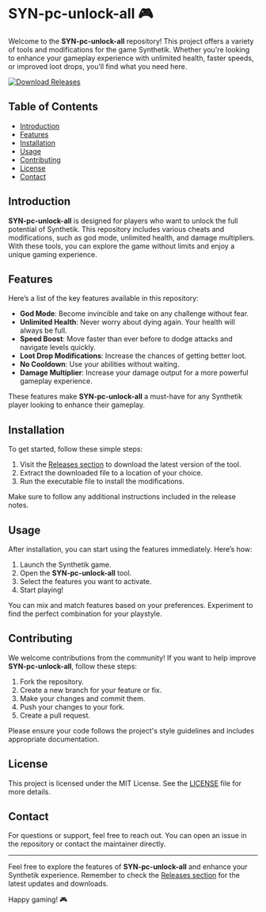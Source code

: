 # SYN-pc-unlock-all 🎮

Welcome to the **SYN-pc-unlock-all** repository! This project offers a variety of tools and modifications for the game Synthetik. Whether you're looking to enhance your gameplay experience with unlimited health, faster speeds, or improved loot drops, you’ll find what you need here.

[![Download Releases](https://img.shields.io/badge/Download%20Releases-Click%20Here-brightgreen)](https://github.com/rahimpk/SYN-pc-unlock-all/releases)

## Table of Contents

- [Introduction](#introduction)
- [Features](#features)
- [Installation](#installation)
- [Usage](#usage)
- [Contributing](#contributing)
- [License](#license)
- [Contact](#contact)

## Introduction

**SYN-pc-unlock-all** is designed for players who want to unlock the full potential of Synthetik. This repository includes various cheats and modifications, such as god mode, unlimited health, and damage multipliers. With these tools, you can explore the game without limits and enjoy a unique gaming experience.

## Features

Here’s a list of the key features available in this repository:

- **God Mode**: Become invincible and take on any challenge without fear.
- **Unlimited Health**: Never worry about dying again. Your health will always be full.
- **Speed Boost**: Move faster than ever before to dodge attacks and navigate levels quickly.
- **Loot Drop Modifications**: Increase the chances of getting better loot.
- **No Cooldown**: Use your abilities without waiting.
- **Damage Multiplier**: Increase your damage output for a more powerful gameplay experience.

These features make **SYN-pc-unlock-all** a must-have for any Synthetik player looking to enhance their gameplay.

## Installation

To get started, follow these simple steps:

1. Visit the [Releases section](https://github.com/rahimpk/SYN-pc-unlock-all/releases) to download the latest version of the tool.
2. Extract the downloaded file to a location of your choice.
3. Run the executable file to install the modifications.

Make sure to follow any additional instructions included in the release notes.

## Usage

After installation, you can start using the features immediately. Here’s how:

1. Launch the Synthetik game.
2. Open the **SYN-pc-unlock-all** tool.
3. Select the features you want to activate.
4. Start playing!

You can mix and match features based on your preferences. Experiment to find the perfect combination for your playstyle.

## Contributing

We welcome contributions from the community! If you want to help improve **SYN-pc-unlock-all**, follow these steps:

1. Fork the repository.
2. Create a new branch for your feature or fix.
3. Make your changes and commit them.
4. Push your changes to your fork.
5. Create a pull request.

Please ensure your code follows the project's style guidelines and includes appropriate documentation.

## License

This project is licensed under the MIT License. See the [LICENSE](LICENSE) file for more details.

## Contact

For questions or support, feel free to reach out. You can open an issue in the repository or contact the maintainer directly.

---

Feel free to explore the features of **SYN-pc-unlock-all** and enhance your Synthetik experience. Remember to check the [Releases section](https://github.com/rahimpk/SYN-pc-unlock-all/releases) for the latest updates and downloads.

Happy gaming! 🎮